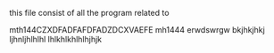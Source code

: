 this file consist of all the program related to

mth144CZXDFADFAFDFADZDCXVAEFE
mh1444
erwdswrgw
bkjhkjhkj
ljhnljhlhlhl
lhlkhlkhlhlhjhjk
